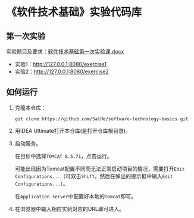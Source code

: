 # 《软件技术基础》实验代码库

## 第一次实验

实验题目及要求：[软件技术基础第一次实验课.docx](./docs/软件技术基础第一次实验课.docx)

- 实验1：http://127.0.0.1:8080/exercise1
- 实验2：http://127.0.0.1:8080/exercise2

## 如何运行

1. 克隆本仓库：
    ```shell
    git clone https://github.com/SalHe/software-technology-basics.git
    ```
2. 用IDEA Ultimate打开本仓库(是打开仓库根目录)。
3. 启动服务。
    
    在目标中选择`TOMCAT 8.5.71`，点击运行。
    
    可能出现因为Tomcat配置不同而无法正常启动项目的情况，需要打开`Edit Configurations...`（可双击`Shift`，然后在弹出的提示框中输入`Edit Configurations...`）。

    在`Application server`中配置好本地的`Tomcat`即可。
4. 在浏览器中输入相应实验对应的URL即可进入。